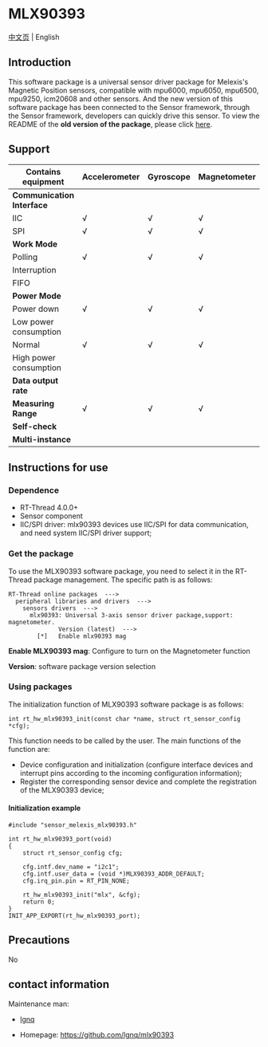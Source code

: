 # MLX90393

[中文页](README_ZH.md) | English

## Introduction

This software package is a universal sensor driver package for Melexis's Magnetic Position sensors, compatible with mpu6000, mpu6050, mpu6500, mpu9250, icm20608 and other sensors. And the new version of this software package has been connected to the Sensor framework, through the Sensor framework, developers can quickly drive this sensor. To view the README of the **old version of the package**, please click [here](README_OLD.md).

## Support

| Contains equipment          | Accelerometer | Gyroscope | Magnetometer |
| --------------------------- | ------------- | --------- | ------------ |
| **Communication Interface** |               |           |              |
| IIC                         | √             | √         | √            |
| SPI                         | √             | √         | √            |
| **Work Mode**               |               |           |              |
| Polling                     | √             | √         | √            |
| Interruption                |               |           |              |
| FIFO                        |               |           |              |
| **Power Mode**              |               |           |              |
| Power down                  | √             | √         | √            |
| Low power consumption       |               |           |              |
| Normal                      | √             | √         | √            |
| High power consumption      |               |           |              |
| **Data output rate**        |               |           |              |
| **Measuring Range**         | √             | √         | √            |
| **Self-check**              |               |           |              |
| **Multi-instance**          |               |           |              |

## Instructions for use

### Dependence

- RT-Thread 4.0.0+
- Sensor component
- IIC/SPI driver: mlx90393 devices use IIC/SPI for data communication, and need system IIC/SPI driver support;

### Get the package

To use the MLX90393 software package, you need to select it in the RT-Thread package management. The specific path is as follows:

```
RT-Thread online packages  --->
  peripheral libraries and drivers  --->
    sensors drivers  --->
      mlx90393: Universal 3-axis sensor driver package,support: magnetometer.
              Version (latest)  --->
        [*]   Enable mlx90393 mag
```

**Enable MLX90393 mag**: Configure to turn on the Magnetometer function

**Version**: software package version selection

### Using packages

The initialization function of MLX90393 software package is as follows:

```
int rt_hw_mlx90393_init(const char *name, struct rt_sensor_config *cfg);
```

This function needs to be called by the user. The main functions of the function are:

- Device configuration and initialization (configure interface devices and interrupt pins according to the incoming configuration information);
- Register the corresponding sensor device and complete the registration of the MLX90393 device;

#### Initialization example

```
#include "sensor_melexis_mlx90393.h"

int rt_hw_mlx90393_port(void)
{
    struct rt_sensor_config cfg;
    
    cfg.intf.dev_name = "i2c1";
    cfg.intf.user_data = (void *)MLX90393_ADDR_DEFAULT;
    cfg.irq_pin.pin = RT_PIN_NONE;

    rt_hw_mlx90393_init("mlx", &cfg);
    return 0;
}
INIT_APP_EXPORT(rt_hw_mlx90393_port);
```

## Precautions

No

## contact information

Maintenance man:

- [lgnq](https://github.com/lgnq)

- Homepage: <https://github.com/lgnq/mlx90393>
